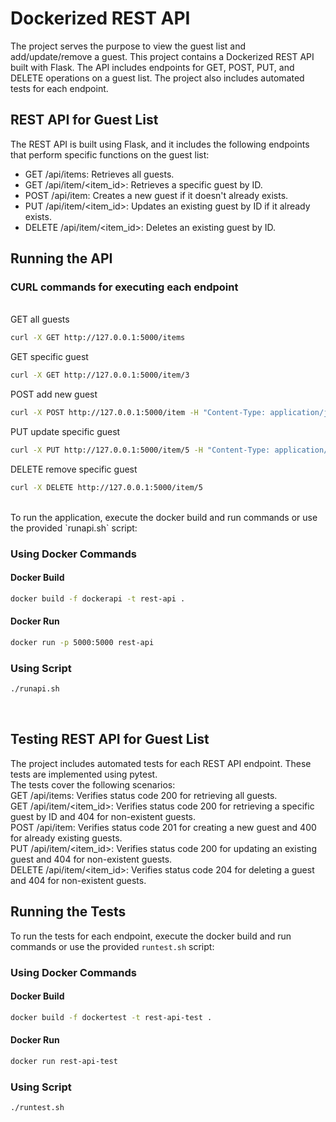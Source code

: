 # Dockerized REST API
The project serves the purpose to view the guest list and add/update/remove a guest.
This project contains a Dockerized REST API built with Flask. The API includes endpoints for GET, POST, PUT, and DELETE operations on a guest list. The project also includes automated tests for each endpoint.
<BR>



## REST API for Guest List

The REST API is built using Flask, and it includes the following endpoints that perform specific functions on the guest list:

- GET /api/items: Retrieves all guests.
- GET /api/item/<item_id>: Retrieves a specific guest by ID.
- POST /api/item: Creates a new guest if it doesn't already exists.
- PUT /api/item/<item_id>: Updates an existing guest by ID if it already exists.
- DELETE /api/item/<item_id>: Deletes an existing guest by ID.

## Running the API

### CURL commands for executing each endpoint
<BR>
GET all guests

```sh
curl -X GET http://127.0.0.1:5000/items
```

GET specific guest
```sh
curl -X GET http://127.0.0.1:5000/item/3
```
POST add new guest
```sh
curl -X POST http://127.0.0.1:5000/item -H "Content-Type: application/json" -d '{"id": 5, "name": "Test User 5"}'
```
PUT update specific guest
```sh
curl -X PUT http://127.0.0.1:5000/item/5 -H "Content-Type: application/json" -d '{"name": "Updated Test User 5"}'
```
DELETE remove specific guest
```sh
curl -X DELETE http://127.0.0.1:5000/item/5
```
<BR>
To run the application, execute the docker build and run commands or use the provided `runapi.sh` script:

### Using Docker Commands
#### Docker Build
```sh
docker build -f dockerapi -t rest-api .
```
#### Docker Run
```sh
docker run -p 5000:5000 rest-api
```
### Using Script
```sh
./runapi.sh
```
<BR>

## Testing REST API for Guest List
The project includes automated tests for each REST API endpoint.
These tests are implemented using pytest.
<BR>
The tests cover the following scenarios:
<BR>
GET /api/items: Verifies status code 200 for retrieving all guests. 
<BR>
GET /api/item/<item_id>: Verifies status code 200 for retrieving a specific guest by ID and 404 for non-existent guests. 
<BR>
POST /api/item: Verifies status code 201 for creating a new guest and 400 for already existing guests.
<BR> 
PUT /api/item/<item_id>: Verifies status code 200 for updating an existing guest and 404 for non-existent guests. 
<BR>
DELETE /api/item/<item_id>: Verifies status code 204 for deleting a guest and 404 for non-existent guests.

## Running the Tests

To run the tests for each endpoint, execute the docker build and run commands or use the provided `runtest.sh` script:

### Using Docker Commands
#### Docker Build
```sh
docker build -f dockertest -t rest-api-test .
```
#### Docker Run
```sh
docker run rest-api-test
```
### Using Script
```sh
./runtest.sh
